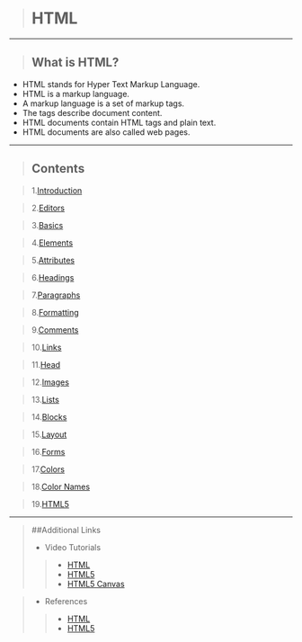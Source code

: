 
># HTML 

----


>## What is HTML? 

- HTML stands for Hyper Text Markup Language.
- HTML is a markup language.
- A markup language is a set of markup tags.
- The tags describe document content.
- HTML documents contain HTML tags and plain text.
- HTML documents are also called web pages.

----

>## Contents


>1.[Introduction](http://www.w3schools.com/html/html_intro.asp)

>2.[Editors](http://www.w3schools.com/html/html_editors.asp)

>3.[Basics](http://www.w3schools.com/html/html_basic.asp)

>4.[Elements](http://www.w3schools.com/html/html_elements.asp)

>5.[Attributes](http://www.w3schools.com/html/html_attributes.asp)

>6.[Headings](http://www.w3schools.com/html/html_headings.asp)

>7.[Paragraphs](http://www.w3schools.com/html/html_paragraphs.asp)

>8.[Formatting](http://www.w3schools.com/html/html_formatting.asp)

>9.[Comments](http://www.w3schools.com/html/html_comments.asp)

>10.[Links](http://www.w3schools.com/html/html_links.asp)

>11.[Head](http://www.w3schools.com/html/html_head.asp)

>12.[Images](http://www.w3schools.com/html/html_images.asp)

>13.[Lists](http://www.w3schools.com/html/html_lists.asp)

>14.[Blocks](http://www.w3schools.com/html/html_blocks.)

>15.[Layout](http://www.w3schools.com/html/html_layout.asp)

>16.[Forms](http://www.w3schools.com/html/html_forms.asp)

>17.[Colors](http://www.w3schools.com/html/html_colors.asp)

>18.[Color Names](http://www.w3schools.com/html/html_colornames.asp)

>19.[HTML5](http://www.w3schools.com/html/html5_intro.asp)


---


>##Additional Links
>- Video Tutorials
>>- [HTML](https://buckysroom.org/videos.php?cat=40)
>>- [HTML5](https://buckysroom.org/videos.php?cat=43)
>>- [HTML5 Canvas](https://buckysroom.org/videos.php?cat=81)


>- References
>>- [HTML](http://en.wikipedia.org/wiki/HTML)
>>- [HTML5](http://www.html5rocks.com/en/)







